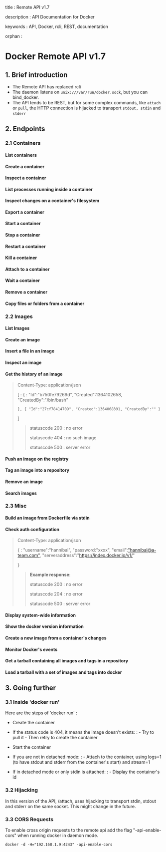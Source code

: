 title
:   Remote API v1.7

description
:   API Documentation for Docker

keywords
:   API, Docker, rcli, REST, documentation

orphan
:   

# Docker Remote API v1.7

## 1. Brief introduction

-   The Remote API has replaced rcli
-   The daemon listens on `unix:///var/run/docker.sock`, but you can
    bind\_docker.
-   The API tends to be REST, but for some complex commands, like
    `attach` or `pull`, the HTTP connection is hijacked to transport
    `stdout, stdin` and `stderr`

## 2. Endpoints

### 2.1 Containers

#### List containers

#### Create a container

#### Inspect a container

#### List processes running inside a container

#### Inspect changes on a container's filesystem

#### Export a container

#### Start a container

#### Stop a container

#### Restart a container

#### Kill a container

#### Attach to a container

#### Wait a container

#### Remove a container

#### Copy files or folders from a container

### 2.2 Images

#### List Images

#### Create an image

#### Insert a file in an image

#### Inspect an image

#### Get the history of an image

> Content-Type: application/json
>
> [
> :   {
>     :   "Id":"b750fe79269d", "Created":1364102658,
>         "CreatedBy":"/bin/bash"
>
>     }, { "Id":"27cf78414709", "Created":1364068391, "CreatedBy":"" }
>
> ]
>
> > statuscode 200
> > :   no error
> >
> > statuscode 404
> > :   no such image
> >
> > statuscode 500
> > :   server error
> >
#### Push an image on the registry

#### Tag an image into a repository

#### Remove an image

#### Search images

### 2.3 Misc

#### Build an image from Dockerfile via stdin

#### Check auth configuration

> Content-Type: application/json
>
> {
> :   "username":"hannibal", "password:"xxxx",
>     "email":["hannibal@a-team.com"][],
>     "serveraddress":"<https://index.docker.io/v1/>"
>
> }
>
> > **Example response**:
> >
> > statuscode 200
> > :   no error
> >
> > statuscode 204
> > :   no error
> >
> > statuscode 500
> > :   server error
> >
#### Display system-wide information

#### Show the docker version information

#### Create a new image from a container's changes

#### Monitor Docker's events

#### Get a tarball containing all images and tags in a repository

#### Load a tarball with a set of images and tags into docker

## 3. Going further

### 3.1 Inside 'docker run'

Here are the steps of 'docker run' :

-   Create the container
-   If the status code is 404, it means the image doesn't exists:
    :   -   Try to pull it
        -   Then retry to create the container

-   Start the container
-   If you are not in detached mode:
    :   -   Attach to the container, using logs=1 (to have stdout and
            stderr from the container's start) and stream=1

-   If in detached mode or only stdin is attached:
    :   -   Display the container's id

### 3.2 Hijacking

In this version of the API, /attach, uses hijacking to transport stdin,
stdout and stderr on the same socket. This might change in the future.

### 3.3 CORS Requests

To enable cross origin requests to the remote api add the flag
"-api-enable-cors" when running docker in daemon mode.

~~~~ {.sourceCode .bash}
docker -d -H="192.168.1.9:4243" -api-enable-cors
~~~~

  ["hannibal@a-team.com"]: mailto:"hannibal@a-team.com"
